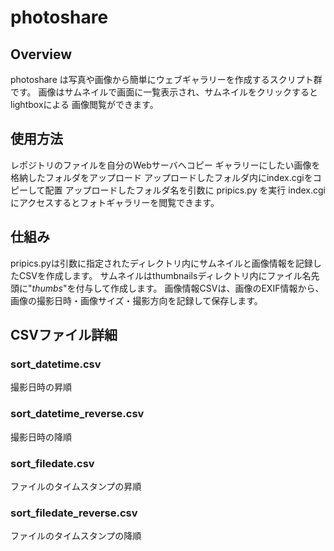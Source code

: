 # photoshare

## Overview

photoshare は写真や画像から簡単にウェブギャラリーを作成するスクリプト群です。
画像はサムネイルで画面に一覧表示され、サムネイルをクリックするとlightboxによる
画像閲覧ができます。

## 使用方法

レポジトリのファイルを自分のWebサーバへコピー
ギャラリーにしたい画像を格納したフォルダをアップロード
アップロードしたフォルダ内にindex.cgiをコピーして配置
アップロードしたフォルダ名を引数に pripics.py を実行
index.cgiにアクセスするとフォトギャラリーを閲覧できます。

## 仕組み

pripics.pyは引数に指定されたディレクトリ内にサムネイルと画像情報を記録したCSVを作成します。
サムネイルはthumbnailsディレクトリ内にファイル名先頭に"_thumbs_"を付与して作成します。
画像情報CSVは、画像のEXIF情報から、画像の撮影日時・画像サイズ・撮影方向を記録して保存します。

## CSVファイル詳細

### sort_datetime.csv

撮影日時の昇順

### sort_datetime_reverse.csv

撮影日時の降順

### sort_filedate.csv

ファイルのタイムスタンプの昇順

### sort_filedate_reverse.csv

ファイルのタイムスタンプの降順
